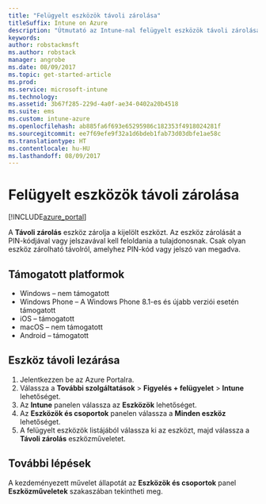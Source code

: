 ```yaml
---
title: "Felügyelt eszközök távoli zárolása"
titleSuffix: Intune on Azure
description: "Útmutató az Intune-nal felügyelt eszközök távoli zárolásához.”"
keywords: 
author: robstackmsft
ms.author: robstack
manager: angrobe
ms.date: 08/09/2017
ms.topic: get-started-article
ms.prod: 
ms.service: microsoft-intune
ms.technology: 
ms.assetid: 3b67f285-229d-4a0f-ae34-0402a20b4518
ms.suite: ems
ms.custom: intune-azure
ms.openlocfilehash: ab885fa6f693e65295986c182353f4918024281f
ms.sourcegitcommit: ee7f69efe9f32a1d6bdeb1fab73d03dbfe1ae58c
ms.translationtype: HT
ms.contentlocale: hu-HU
ms.lasthandoff: 08/09/2017
---
```

# <a name="remotely-lock-managed-devices-with-intune"></a>Felügyelt eszközök távoli zárolása


[!INCLUDE[azure_portal](./includes/azure_portal.md)]

A **Távoli zárolás** eszköz zárolja a kijelölt eszközt. Az eszköz zárolását a PIN-kódjával vagy jelszavával kell feloldania a tulajdonosnak. Csak olyan eszköz zárolható távolról, amelyhez PIN-kód vagy jelszó van megadva.

## <a name="supported-platforms"></a>Támogatott platformok

- Windows – nem támogatott
- Windows Phone – A Windows Phone 8.1-es és újabb verziói esetén támogatott
- iOS – támogatott
- macOS – nem támogatott
- Android – támogatott

## <a name="how-to-remote-lock-a-device"></a>Eszköz távoli lezárása

1. Jelentkezzen be az Azure Portalra.
2. Válassza a **További szolgáltatások** > **Figyelés + felügyelet** > **Intune** lehetőséget.
3. Az **Intune** panelen válassza az **Eszközök** lehetőséget.
4. Az **Eszközök és csoportok** panelen válassza a **Minden eszköz** lehetőséget.
5. A felügyelt eszközök listájából válassza ki az eszközt, majd válassza a **Távoli zárolás** eszközműveletet.

## <a name="next-steps"></a>További lépések

A kezdeményezett művelet állapotát az **Eszközök és csoportok** panel **Eszközműveletek** szakaszában tekintheti meg.
